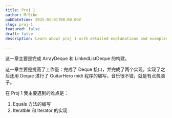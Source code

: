 ```yaml
---
title: Proj 1
author: MrSibe
pubDatetime: 2025-01-01T00:00:00Z
slug: proj-1
featured: false
draft: false
description: Learn about proj 1 with detailed explanations and examples.

---
```

这一章主要是完成 ArrayDeque 和 LinkedListDeque 的构建。

这一章主要是提高了工作量：完成了 Deque 接口，并完成了两个实现。实现了之后还用 Deque 进行了 GuitarHero midi 程序的编写，音乐很不错，就是有点费脑子。

在 Proj 1 我主要遇到的难点是：

1. Equals 方法的编写
2. Iteratble 和 Iterator 的实现


